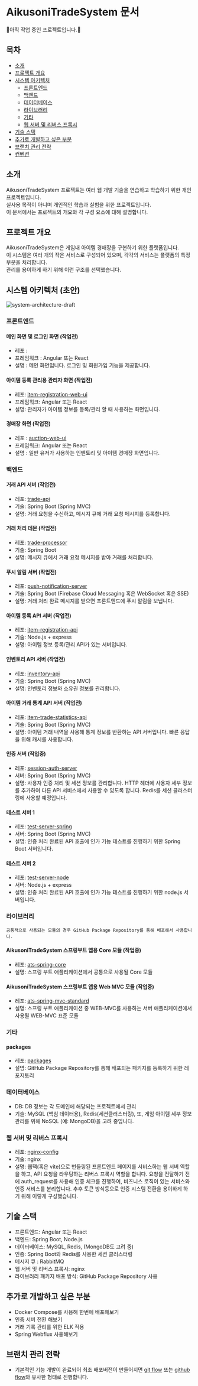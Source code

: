 # AikusoniTradeSystem 문서

:construction:아직 작업 중인 프로젝트입니다.:construction:

## 목차

- [소개](#소개)
- [프로젝트 개요](#프로젝트-개요)
- [시스템 아키텍처](#시스템-아키텍처)
    - [프론트엔드](#프론트엔드)
    - [백엔드](#백엔드)
    - [데이터베이스](#데이터베이스)
    - [라이브러리](#라이브러리)
    - [기타](#기타)
    - [웹 서버 및 리버스 프록시](#웹-서버-및-리버스-프록시)
- [기술 스택](#기술-스택)
- [추가로 개발하고 싶은 부분](#추가로-개발하고-싶은-부분)
- [브랜치 관리 전략](#브랜치-관리-전략)
- [컨벤션](./convention/convention.md)

## 소개
AikusoniTradeSystem 프로젝트는 여러 웹 개발 기술을 연습하고 학습하기 위한 개인 프로젝트입니다. \
실사용 목적이 아니며 개인적인 학습과 실험을 위한 프로젝트입니다. \
이 문서에서는 프로젝트의 개요와 각 구성 요소에 대해 설명합니다.

## 프로젝트 개요
AikusoniTradeSystem은 게임내 아이템 경매장을 구현하기 위한 플랫폼입니다. \
이 시스템은 여러 개의 작은 서비스로 구성되어 있으며, 각각의 서비스는 플랫폼의 특정 부분을 처리합니다. \
관리를 용이하게 하기 위해 이런 구조를 선택했습니다. 

## 시스템 아키텍처 (초안)
![system-architecture-draft](./imgs/system-architecture-draft.svg)

### 프론트엔드
#### 메인 화면 및 로그인 화면 (작업전)
- 레포 :
- 프레임워크 : Angular 또는 React
- 설명 : 메인 화면입니다. 로그인 및 회원가입 기능을 제공합니다.

#### 아이템 등록 관리용 관리자 화면 (작업전)
- 레포: [item-registration-web-ui](https://github.com/AikusoniTradeSystem/item-registration-web-ui)
- 프레임워크: Angular 또는 React
- 설명: 관리자가 아이템 정보를 등록/관리 할 때 사용하는 화면입니다.

#### 경매장 화면 (작업전)
- 레포 : [auction-web-ui](https://github.com/AikusoniTradeSystem/auction-web-ui)
- 프레임워크: Angular 또는 React
- 설명 : 일반 유저가 사용하는 인벤토리 및 아이템 경매장 화면입니다.

### 백엔드
#### 거래 API 서버 (작업전)
- 레포: [trade-api](https://github.com/AikusoniTradeSystem/trade-api)
- 기술: Spring Boot (Spring MVC)
- 설명: 거래 요청을 수신하고, 메시지 큐에 거래 요청 메시지를 등록합니다.

#### 거래 처리 데몬 (작업전)
- 레포: [trade-processor](https://github.com/AikusoniTradeSystem/trade-processor)
- 기술: Spring Boot
- 설명: 메시지 큐에서 거래 요청 메시지를 받아 거래를 처리합니다.

#### 푸시 알림 서버 (작업전)
- 레포: [push-notification-server](https://github.com/AikusoniTradeSystem/push-notification-server)
- 기술: Spring Boot (Firebase Cloud Messaging 혹은 WebSocket 혹은 SSE)
- 설명: 거래 처리 완료 메시지를 받으면 프론트엔드에 푸시 알림을 보냅니다.

#### 아이템 등록 API 서버 (작업전)
- 레포: [item-registration-api](https://github.com/AikusoniTradeSystem/item-registration-api)
- 기술: Node.js + express
- 설명: 아이템 정보 등록/관리 API가 있는 서버입니다.

#### 인벤토리 API 서버 (작업전)
- 레포: [inventory-api](https://github.com/AikusoniTradeSystem/inventory-api)
- 기술: Spring Boot (Spring MVC)
- 설명: 인벤토리 정보와 소유권 정보를 관리합니다.

#### 아이템 거래 통계 API 서버 (작업전)
- 레포: [item-trade-statistics-api](https://github.com/AikusoniTradeSystem/item-trade-statistics-api)
- 기술: Spring Boot (Spring MVC)
- 설명: 아이템 거래 내역을 사용해 통계 정보를 반환하는 API 서버입니다. 빠른 응답을 위해 캐시를 사용합니다.

#### 인증 서버 (작업중)
- 레포: [session-auth-server](https://github.com/AikusoniTradeSystem/session-auth-server)
- 서버: Spring Boot (Spring MVC)
- 설명: 사용자 인증 처리 및 세션 정보를 관리합니다. HTTP 헤더에 사용자 세부 정보를 추가하여 다른 API 서비스에서 사용할 수 있도록 합니다. Redis를 세션 클러스터링에 사용할 예정입니다.

#### 테스트 서버 1
- 레포: [test-server-spring](https://github.com/AikusoniTradeSystem/test-server-spring)
- 서버: Spring Boot (Spring MVC)
- 설명: 인증 처리 완료된 API 호출에 인가 기능 테스트를 진행하기 위한 Spring Boot 서버입니다.

#### 테스트 서버 2
- 레포: [test-server-node](https://github.com/AikusoniTradeSystem/test-server-node)
- 서버: Node.js + express
- 설명: 인증 처리 완료된 API 호출에 인가 기능 테스트를 진행하기 위한 node.js 서버입니다.

### 라이브러리
```
공통적으로 사용되는 모듈의 경우 GitHub Package Repository를 통해 배포해서 사용합니다.
```
#### AikusoniTradeSystem 스프링부트 앱용 Core 모듈 (작업중)
- 레포: [ats-spring-core](https://github.com/AikusoniTradeSystem/ats-spring-core)
- 설명: 스프링 부트 애플리케이션에서 공통으로 사용될 Core 모듈 

#### AikusoniTradeSystem 스프링부트 앱용 Web MVC 모듈 (작업중)
- 레포: [ats-spring-mvc-standard](https://github.com/AikusoniTradeSystem/ats-spring-mvc-standard)
- 설명: 스프링 부트 애플리케이션 중 WEB-MVC를 사용하는 서버 애플리케이션에서 사용될 WEB-MVC 표준 모듈

### 기타
#### packages
- 레포: [packages](https://github.com/AikusoniTradeSystem/packages)
- 설명: GitHub Package Repository를 통해 배포되는 패키지를 등록하기 위한 레포지토리

### 데이터베이스
- DB: DB 정보는 각 도메인에 해당되는 프로젝트에서 관리
- 기술: MySQL (핵심 데이터용), Redis(세션클러스터링), 또, 게임 아이템 세부 정보 관리를 위해 NoSQL (예: MongoDB)을 고려 중입니다.

### 웹 서버 및 리버스 프록시
- 레포: [nginx-config](https://github.com/AikusoniTradeSystem/nginx-config)
- 기술: nginx
- 설명: 웹팩(혹은 vite)으로 번들링된 프론트엔드 페이지를 서비스하는 웹 서버 역할을 하고, API 요청을 라우팅하는 리버스 프록시 역할을 합니다. 요청을 전달하기 전에 auth_request를 사용해 인증 체크를 진행하여, 비즈니스 로직이 있는 서비스와 인증 서비스를 분리합니다. 추후 토큰 방식등으로 인증 시스템 전환을 용이하게 하기 위해 이렇게 구성했습니다.

## 기술 스택
- 프론트엔드: Angular 또는 React
- 백엔드: Spring Boot, Node.js
- 데이터베이스: MySQL, Redis, (MongoDB도 고려 중)
- 인증: Spring Boot와 Redis를 사용한 세션 클러스터링
- 메시지 큐 : RabbitMQ
- 웹 서버 및 리버스 프록시: nginx
- 라이브러리 패키지 배포 방식: GitHub Package Repository 사용

## 추가로 개발하고 싶은 부분
- Docker Compose를 사용해 한번에 배포해보기
- 인증 서버 전환 해보기
- 거래 기록 관리를 위한 ELK 적용
- Spring Webflux 사용해보기

## 브랜치 관리 전략
- 기본적인 기능 개발이 완료되어 최초 배포버전이 만들어지면 [git flow](https://techblog.woowahan.com/2553/) 또는 [github flow](https://docs.github.com/ko/get-started/using-github/github-flow)와 유사한 형태로 진행합니다.
